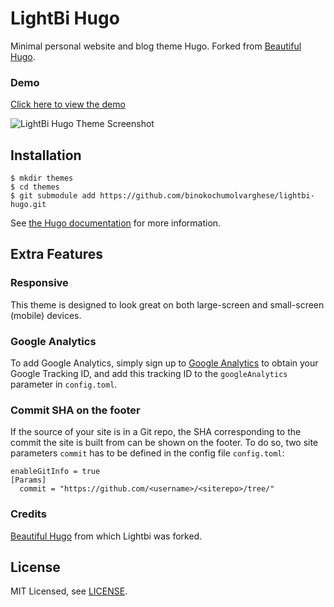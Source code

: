 # LightBi Hugo 

Minimal personal website and blog theme Hugo. Forked from [Beautiful Hugo](https://github.com/halogenica/beautifulhugo).

### Demo

[Click here to view the demo](https://lightbi-hugo-theme.netlify.app/)


![LightBi Hugo Theme Screenshot](https://github.com/binokochumolvarghese/lightbi-hugo/blob/master/screenshots/home-ss.png)

## Installation

    $ mkdir themes
    $ cd themes
    $ git submodule add https://github.com/binokochumolvarghese/lightbi-hugo.git
    

See [the Hugo documentation](https://gohugo.io/themes/installing/) for more information.

## Extra Features

### Responsive

This theme is designed to look great on both large-screen and small-screen (mobile) devices.

### Google Analytics

To add Google Analytics, simply sign up to [Google Analytics](https://www.google.com/analytics/) to obtain your Google Tracking ID, and add this tracking ID to the `googleAnalytics` parameter in `config.toml`.

### Commit SHA on the footer

If the source of your site is in a Git repo, the SHA corresponding to the commit the site is built from can be shown on the footer. To do so, two site parameters `commit` has to be defined in the config file `config.toml`:

```
enableGitInfo = true
[Params]
  commit = "https://github.com/<username>/<siterepo>/tree/"
```

### Credits

[Beautiful Hugo](https://github.com/halogenica/beautifulhugo) from which Lightbi was forked.


## License

MIT Licensed, see [LICENSE](https://github.com/binokochumolvarghese/lightbi-hugo/blob/master/LICENSE).
